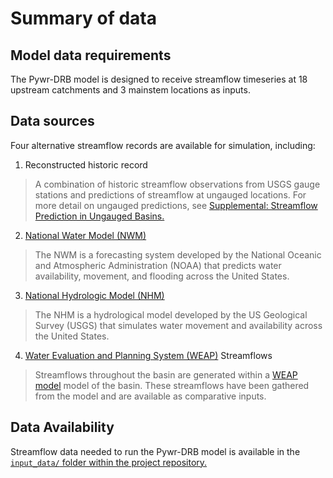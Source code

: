 # Summary of data

## Model data requirements

The Pywr-DRB model is designed to receive streamflow timeseries at 18 upstream catchments and 3 mainstem locations as inputs.

## Data sources

Four alternative streamflow records are available for simulation, including:
1. Reconstructed historic record
> A combination of historic streamflow observations from USGS gauge stations and predictions of streamflow at ungauged locations. For more detail on ungauged predictions, see [Supplemental: Streamflow Prediction in Ungauged Basins.](./pub.html)

2. [National Water Model (NWM)](https://water.noaa.gov/about/nwm)
>The NWM is a forecasting system developed by the National Oceanic and Atmospheric Administration (NOAA) that predicts water availability, movement, and flooding across the United States.

3. [National Hydrologic Model (NHM)](https://www.sciencebase.gov/catalog/item/4f4e4773e4b07f02db47e234)
>The NHM is a hydrological model developed by the US Geological Survey (USGS) that simulates water movement and availability across the United States.

4. [Water Evaluation and Planning System (WEAP)](https://www.weap21.org/) Streamflows
>Streamflows throughout the basin are generated within a [WEAP model](https://www.weap21.org/index.asp) model of the basin. These streamflows have been gathered from the model and are available as comparative inputs.  

## Data Availability

Streamflow data needed to run the Pywr-DRB model is available in the [`input_data/` folder within the project repository.](https://github.com/ahamilton144/DRB_water_management/tree/master/input_data)
